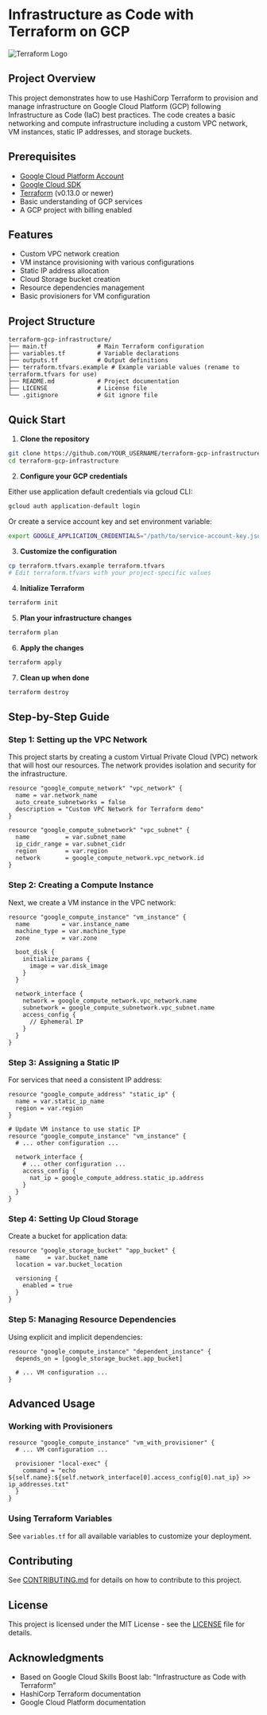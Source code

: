 # Infrastructure as Code with Terraform on GCP

![Terraform Logo](https://www.terraform.io/img/docs/terraform-logo.svg)

## Project Overview

This project demonstrates how to use HashiCorp Terraform to provision and manage infrastructure on Google Cloud Platform (GCP) following Infrastructure as Code (IaC) best practices. The code creates a basic networking and compute infrastructure including a custom VPC network, VM instances, static IP addresses, and storage buckets.

## Prerequisites

- [Google Cloud Platform Account](https://cloud.google.com)
- [Google Cloud SDK](https://cloud.google.com/sdk/docs/install)
- [Terraform](https://www.terraform.io/downloads.html) (v0.13.0 or newer)
- Basic understanding of GCP services
- A GCP project with billing enabled

## Features

- Custom VPC network creation
- VM instance provisioning with various configurations
- Static IP address allocation
- Cloud Storage bucket creation
- Resource dependencies management
- Basic provisioners for VM configuration

## Project Structure

```
terraform-gcp-infrastructure/
├── main.tf              # Main Terraform configuration
├── variables.tf         # Variable declarations
├── outputs.tf           # Output definitions
├── terraform.tfvars.example # Example variable values (rename to terraform.tfvars for use)
├── README.md            # Project documentation
├── LICENSE              # License file
└── .gitignore           # Git ignore file
```

## Quick Start

1. **Clone the repository**

```bash
git clone https://github.com/YOUR_USERNAME/terraform-gcp-infrastructure.git
cd terraform-gcp-infrastructure
```

2. **Configure your GCP credentials**

Either use application default credentials via gcloud CLI:

```bash
gcloud auth application-default login
```

Or create a service account key and set environment variable:

```bash
export GOOGLE_APPLICATION_CREDENTIALS="/path/to/service-account-key.json"
```

3. **Customize the configuration**

```bash
cp terraform.tfvars.example terraform.tfvars
# Edit terraform.tfvars with your project-specific values
```

4. **Initialize Terraform**

```bash
terraform init
```

5. **Plan your infrastructure changes**

```bash
terraform plan
```

6. **Apply the changes**

```bash
terraform apply
```

7. **Clean up when done**

```bash
terraform destroy
```

## Step-by-Step Guide

### Step 1: Setting up the VPC Network

This project starts by creating a custom Virtual Private Cloud (VPC) network that will host our resources. The network provides isolation and security for the infrastructure.

```hcl
resource "google_compute_network" "vpc_network" {
  name = var.network_name
  auto_create_subnetworks = false
  description = "Custom VPC Network for Terraform demo"
}

resource "google_compute_subnetwork" "vpc_subnet" {
  name          = var.subnet_name
  ip_cidr_range = var.subnet_cidr
  region        = var.region
  network       = google_compute_network.vpc_network.id
}
```

### Step 2: Creating a Compute Instance

Next, we create a VM instance in the VPC network:

```hcl
resource "google_compute_instance" "vm_instance" {
  name         = var.instance_name
  machine_type = var.machine_type
  zone         = var.zone
  
  boot_disk {
    initialize_params {
      image = var.disk_image
    }
  }

  network_interface {
    network = google_compute_network.vpc_network.name
    subnetwork = google_compute_subnetwork.vpc_subnet.name
    access_config {
      // Ephemeral IP
    }
  }
}
```

### Step 3: Assigning a Static IP

For services that need a consistent IP address:

```hcl
resource "google_compute_address" "static_ip" {
  name = var.static_ip_name
  region = var.region
}

# Update VM instance to use static IP
resource "google_compute_instance" "vm_instance" {
  # ... other configuration ...
  
  network_interface {
    # ... other configuration ...
    access_config {
      nat_ip = google_compute_address.static_ip.address
    }
  }
}
```

### Step 4: Setting Up Cloud Storage

Create a bucket for application data:

```hcl
resource "google_storage_bucket" "app_bucket" {
  name     = var.bucket_name
  location = var.bucket_location
  
  versioning {
    enabled = true
  }
}
```

### Step 5: Managing Resource Dependencies

Using explicit and implicit dependencies:

```hcl
resource "google_compute_instance" "dependent_instance" {
  depends_on = [google_storage_bucket.app_bucket]
  
  # ... VM configuration ...
}
```

## Advanced Usage

### Working with Provisioners

```hcl
resource "google_compute_instance" "vm_with_provisioner" {
  # ... VM configuration ...
  
  provisioner "local-exec" {
    command = "echo ${self.name}:${self.network_interface[0].access_config[0].nat_ip} >> ip_addresses.txt"
  }
}
```

### Using Terraform Variables

See `variables.tf` for all available variables to customize your deployment.

## Contributing

See [CONTRIBUTING.md](CONTRIBUTING.md) for details on how to contribute to this project.

## License

This project is licensed under the MIT License - see the [LICENSE](LICENSE) file for details.

## Acknowledgments

- Based on Google Cloud Skills Boost lab: "Infrastructure as Code with Terraform"
- HashiCorp Terraform documentation
- Google Cloud Platform documentation
